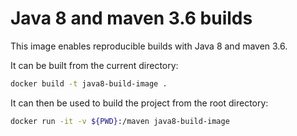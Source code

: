 # Java 8 and maven 3.6 builds

This image enables reproducible builds with Java 8 and maven 3.6. 

It can be built from the current directory:

```bash
docker build -t java8-build-image .
```

It can then be used to build the project from the root directory:

```bash
docker run -it -v ${PWD}:/maven java8-build-image
```
